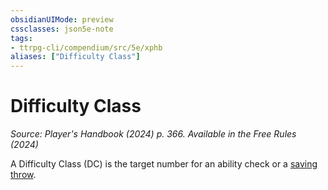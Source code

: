```yaml
---
obsidianUIMode: preview
cssclasses: json5e-note
tags:
- ttrpg-cli/compendium/src/5e/xphb
aliases: ["Difficulty Class"]
---
```

# Difficulty Class
*Source: Player's Handbook (2024) p. 366. Available in the Free Rules (2024)* 

A Difficulty Class (DC) is the target number for an ability check or a [saving throw](3-Mechanics/CLI/rules/variant-rules/saving-throw-xphb.md).